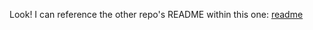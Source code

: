 Look! I can reference the other repo's README within this one: [readme](../stand-together/blob/master/README.md)
